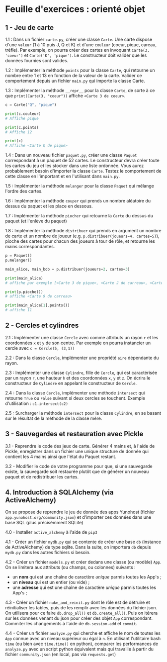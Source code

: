 # Feuille d'exercices : orienté objet

## 1 - Jeu de carte

1.1 : Dans un fichier `carte.py`, créer une classe `Carte`. Une carte dispose d'une `valeur` (1 à 10 puis J, Q et K) et d'une `couleur` (coeur, pique, careau, trèfle). Par exemple, on pourra créer des cartes en invoquant `Carte(3, 'coeur')` et `Carte('K', 'pique')`. Le constructeur doit valider que les données fournies sont valides.

1.2 : Implémenter la méthode `points` pour la classe `Carte`, qui retourne un nombre entre 1 et 13 en fonction de la valeur de la carte. Valider ce comportement depuis un fichier `main.py` qui importe la classe Carte.

1.3 : Implémenter la méthode `__repr__` pour la classe `Carte`, de sorte à ce que `print(Carte(3, "coeur"))` affiche `<Carte 3 de coeur>`.

```python
c = Carte("Q", "pique")

print(c.couleur)
# Affiche pique

print(c.points)
# Affiche 12

print(c)
# Affiche <Carte Q de pique>
```

1.4 : Dans un nouveau fichier `paquet.py`, créer une classe `Paquet` correspondant à un paquet de 52 cartes. Le constructeur devra créer toute les cartes du jeu et les stocker dans une liste ordonnée. Vous aurez probablement besoin d'importer la classe `Carte`. Testez le comportement de cette classe en l'important et en l'utilisant dans `main.py`.

1.5 : Implémenter la méthode `melanger` pour la classe `Paquet` qui mélange l'ordre des cartes.

1.6 : Implémenter la méthode `couper` qui prends un nombre aléatoire du dessus du paquet et les place en dessous.

1.7 : Implémenter la méthode `piocher` qui retourne la `Carte` du dessus du paquet (et l'enlève du paquet)

1.8 : Implémenter la méthode `distribuer` qui prends en argument un nombre de carte et un nombre de joueur (e.g. `p.distribuer(joueurs=4, cartes=5)`), pioche des cartes pour chacun des joueurs à tour de rôle, et retourne les mains correspondantes.


```python
p = Paquet()
p.melanger()

main_alice, main_bob = p.distribuer(joueurs=2, cartes=3)

print(main_alice)
# affiche par exemple [<Carte 3 de pique>, <Carte J de carreau>, <Carte 1 de trefle>]

print(p.pioche())
# affiche <Carte 9 de carreau>

print(main_alice[1].points())
# affiche 11
```

## 2 - Cercles et cylindres

2.1 : Implémenter une classe `Cercle` avec comme attributs un rayon `r` et les coordonnées `x` et `y` de son centre. Par exemple on pourra instancier un cercle avec `c = Cercle(5, (3,1))`

2.2 : Dans la classe `Cercle`, implémenter une propriété `aire` dépendante du rayon.

2.3 : Implémenter une classe `Cylindre`, fille de `Cercle`, qui est caractérisée par un rayon `r`, une hauteur `h` et des coordonnées `x`, `y` et `z`. On écrira le constructeur de `Cylindre` en appelant le constructeur de `Cercle`.

2.4 : Dans la classe `Cercle`, implémenter une méthode `intersect` qui retourne `True` ou `False` suivant si deux cercles se touchent. Exemple d'utilisation : `c1.intersect(c2)`

2.5 : Surcharger la méthode `intersect` pour la classe `Cylindre`, en se basant sur le résultat de la méthode de la classe mère.


## 3 - Sauvegardes et restauration avec Pickle

3.1 - Reprendre le code des jeux de carte. Générer 4 mains et, à l'aide de Pickle, enregistrer dans un fichier une unique structure de donnée qui contient les 4 mains ainsi que l'état du Paquet restant.

3.2 - Modifier le code de votre programme pour que, si une sauvegarde existe, la sauvegarde soit restaurée plutôt que de générer un nouveau paquet et de redistribuer les cartes.



## 4. Introduction à SQLAlchemy (via ActiveAlchemy)

On se propose de reprendre le jeu de donnée des apps Yunohost (fichier `app.yunohost.org/community.json`) et d'importer ces données dans une base SQL (plus précisémment SQLite)

4.0 - Installer `active_alchemy` à l'aide de `pip3`

4.1 - Créer un fichier `mydb.py` qui se contente de créer une base `db` (instance de ActiveAlchemy) de type sqlite. Dans la suite, on importera `db` depuis `mydb.py` dans les autres fichiers si besoin.

4.2 - Créer un fichier `models.py` et créer dedans une classe (ou modèle) `App`. On se limitera aux attributs (ou champs, ou colonnes) suivants : 

- un **nom** qui est une chaîne de caractère *unique* parmis toutes les App's ;
- un **niveau** qui est un entier (ou vide) ;
- une **adresse** qui est une chaîne de caractère *unique* parmis toutes les App's ;

4.3 - Créer un fichier `nuke_and_reinit.py` dont le rôle est de détruire et réinitialiser les tables, puis de les remplir avec les données du fichier json. On utilisera pour ce faire `db.drop_all()` et `db.create_all()`. Puis on itérera sur les données venant du json pour créer des objet `App` correspondant. Commiter les changements à l'aide de `db.session.add` et `commit`.

4.4 - Créer un fichier `analyze.py` qui cherche et affiche le nom de toutes les `App` connue avec un niveau supérieur ou égal à `n`. En utilisant l'utilitaire bash `time` (ou bien avec `time.time()` en python), comparer les performances de `analyze.py` avec un script python équivalent mais qui travaille à partir du fichier `community.json` (en local, pas via `requests.get`)


